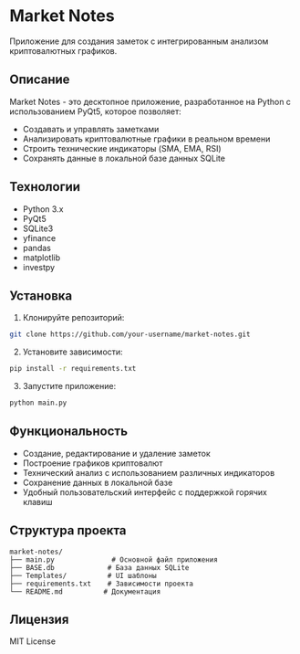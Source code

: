 # Market Notes

Приложение для создания заметок с интегрированным анализом криптовалютных графиков.

## Описание

Market Notes - это десктопное приложение, разработанное на Python с использованием PyQt5, которое позволяет:

- Создавать и управлять заметками
- Анализировать криптовалютные графики в реальном времени
- Строить технические индикаторы (SMA, EMA, RSI)
- Сохранять данные в локальной базе данных SQLite

## Технологии

- Python 3.x
- PyQt5
- SQLite3
- yfinance
- pandas
- matplotlib
- investpy

## Установка

1. Клонируйте репозиторий:

```bash
git clone https://github.com/your-username/market-notes.git
```

2. Установите зависимости:

```bash
pip install -r requirements.txt
```

3. Запустите приложение:

```bash
python main.py
```

## Функциональность

- Создание, редактирование и удаление заметок
- Построение графиков криптовалют
- Технический анализ с использованием различных индикаторов
- Сохранение данных в локальной базе
- Удобный пользовательский интерфейс с поддержкой горячих клавиш

## Структура проекта

```
market-notes/
├── main.py              # Основной файл приложения
├── BASE.db             # База данных SQLite
├── Templates/          # UI шаблоны
├── requirements.txt    # Зависимости проекта
└── README.md          # Документация
```

## Лицензия

MIT License
